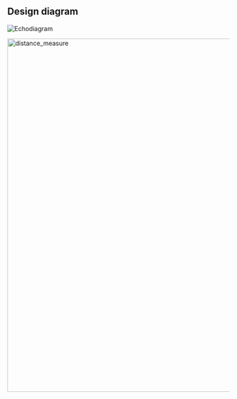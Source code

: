 ## Design diagram

![Echodiagram](https://user-images.githubusercontent.com/94224532/144262305-9af34f6d-9c66-4cf8-b12a-99b93f5ee035.png)

<img width="802" alt="distance_measure" src="https://user-images.githubusercontent.com/94224532/144291188-b2a93801-642e-4cfe-bdc1-5b748b9f8b1b.png">

